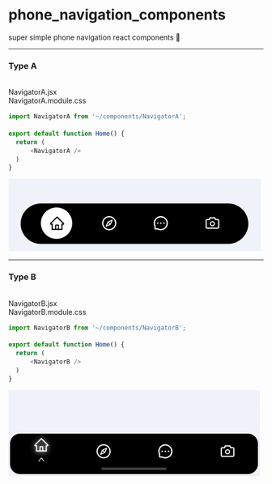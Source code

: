 # phone_navigation_components
super simple phone navigation react components 📱
<hr />
<h3>Type A</h3><br />
NavigatorA.jsx<br />
NavigatorA.module.css

```javascript
import NavigatorA from '~/components/NavigatorA';

export default function Home() {
  return (
      <NavigatorA />
  )
}
```
<img src="NavigatorA.PNG"/>
<hr />

<h3>Type B</h3><br />
NavigatorB.jsx<br />
NavigatorB.module.css

```javascript
import NavigatorB from '~/components/NavigatorB';

export default function Home() {
  return (
      <NavigatorB />
  )
}
```
<img src="NavigatorB.PNG"/>

